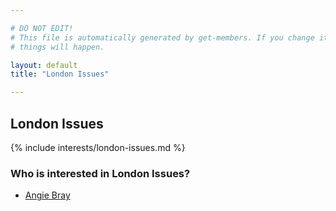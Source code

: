 ```yaml
---

# DO NOT EDIT!
# This file is automatically generated by get-members. If you change it, bad
# things will happen.

layout: default
title: "London Issues"

---
```


## London Issues

{% include interests/london-issues.md %}

### Who is interested in London Issues?


* [Angie Bray](/members/angie-bray.html)
